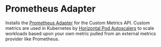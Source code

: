 # Prometheus Adapter

Installs the [Prometheus Adapter](https://github.com/DirectXMan12/k8s-prometheus-adapter)
for the Custom Metrics API. Custom metrics are used in Kubernetes by
[Horizontal Pod Autoscalers](https://kubernetes.io/docs/tasks/run-application/horizontal-pod-autoscale/)
to scale workloads based upon your own metric pulled from an external metrics provider like
Prometheus.
